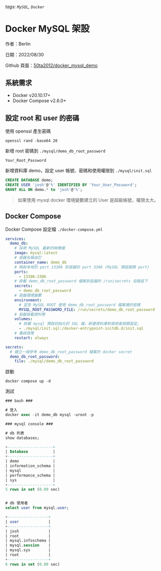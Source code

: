 ###### tags: `MySQL`, `Docker`
# Docker MySQL 架設

作者：Berlin

日期：2022/08/30

Github 頁面：[50ta2012/docker_mysql_demo](https://github.com/50ta2012/docker_mysql_demo)

## 系統需求

* Docker v20.10.17+
* Docker Compose v2.6.0+

## 設定 root 和 user 的密碼

使用 openssl 產生密碼
```
openssl rand -base64 20
```

新增 root 密碼到 `./mysql/demo_db_root_password`
```
Your_Root_Password
```

新增資料庫 demo，設定 user 帳號、密碼和使用權限到 `./mysql/init.sql`
```sql
CREATE DATABASE demo;
CREATE USER 'josh'@'%' IDENTIFIED BY 'Your_User_Password';
GRANT ALL ON demo.* to 'josh'@'%';
```
> 如果使用 mysql docker 環境變數建立的 User 是超級帳號，權限太大。

## Docker Compose

Docker Compose 設定檔 `./docker-compose.yml`
```yaml
services:  
  demo_db:
    # 採用 MySQL 最新的映像檔
    image: mysql:latest
    # 容器名稱自訂
    container_name: demo_db
    # 映射本地的 port 13306 到容器的 port 3306 (MySQL 預設服務 port)
    ports:
      - 13306:3306
    # 掛載 demo_db_root_password 檔案到容器的 /run/secrets 目錄底下
    secrets:
      - demo_db_root_password
    # 容器環境變數
    environment:
      # 宣告 MySQL ROOT 使用 demo_db_root_password 檔案裡的密碼
      MYSQL_ROOT_PASSWORD_FILE: /run/secrets/demo_db_root_password
    # 容器掛載資料卷
    volumes:
      # 掛載 mysql 預設初始化的 SQL 檔，新建資料庫和使用者相關設定。
      - ./mysql/init.sql:/docker-entrypoint-initdb.d/init.sql
    # 重啟政策
    restart: always

secrets:
  # 建立一個參考 demo_db_root_password 檔案的 docker secret
  demo_db_root_password:
    file: ./mysql/demo_db_root_password
```

啟動
```
docker compose up -d
```

測試
```sql
### bash ###

# 登入
docker exec -it demo_db mysql -uroot -p

### mysql console ###

# db 列表
show databases;

+--------------------+
| Database           |
+--------------------+
| demo               |
| information_schema |
| mysql              |
| performance_schema |
| sys                |
+--------------------+
5 rows in set (0.00 sec)


# db 使用者
select user from mysql.user;

+------------------+
| user             |
+------------------+
| josh             |
| root             |
| mysql.infoschema |
| mysql.session    |
| mysql.sys        |
| root             |
+------------------+
6 rows in set (0.00 sec)
```